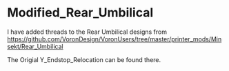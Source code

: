 # Modified_Rear_Umbilical
I have added threads to the Rear Umbilical designs from
https://github.com/VoronDesign/VoronUsers/tree/master/printer_mods/Minsekt/Rear_Umbilical

The Origial Y_Endstop_Relocation can be found there.

